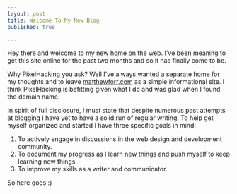 ```yaml
---
layout: post
title: Welcome To My New Blog
published: true

---
```


Hey there and welcome to my new home on the web. I've been meaning to get this site online for the past two months and so it has finally come to be.

Why PixelHacking you ask? Well I've always wanted a separate home for my thoughts and to leave [matthewforr.com](http://matthewforr.com) as a simple informational site. I think PixelHacking is befitting given what I do and was glad when I found the domain name.

In spirit of full disclosure, I must state that despite numerous past attempts at blogging I have yet to have a solid run of regular writing. To help get myself organized and started I have three specific goals in mind:

1. To actively engage in discussions in the web design and development community.
2. To document my progress as I learn new things and push myself to keep learning new things.
3. To improve my skills as a writer and communicator.

So here goes :)